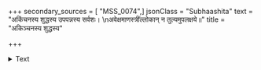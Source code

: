 +++
secondary_sources = [ "MSS_0074",]
jsonClass = "Subhaashita"
text = "अकिंचनस्य शुद्धस्य उपपन्नस्य सर्वशः।  \nअवेक्षमाणस्त्रींल्लोकान् न तुल्यमुपलक्षये॥"
title = "अकिञ्चनस्य शुद्धस्य"

+++

<details><summary>Text</summary>

अकिंचनस्य शुद्धस्य उपपन्नस्य सर्वशः।  
अवेक्षमाणस्त्रींल्लोकान् न तुल्यमुपलक्षये॥
</details>
